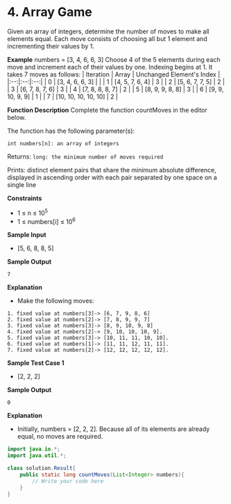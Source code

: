 # 4. Array Game

Given an array of integers, determine the number of moves to make all elements equal. Each move consists of choosing all but 1 element and incrementing their values by 1.

**Example**
numbers = [3, 4, 6, 6, 3]
Choose 4 of the 5 elements during each move and increment each of their values by one. Indexing begins at 1. It takes 7 moves as follows:
| Iteration | Array | Unchanged Element's Index |
|:--:|:--:|:--:|
| 0 | [3, 4, 6, 6, 3] | |
| 1 | [4, 5, 7, 6, 4] | 3 |
| 2 | [5, 6, 7, 7, 5] | 2 |
| 3 | [6, 7, 8, 7, 6] | 3 |
| 4 | [7, 8, 8, 8, 7] | 2 |
| 5 | [8, 9, 9, 8, 8] | 3 |
| 6 | [9, 9, 10, 9, 9] | 1 |
| 7 | [10, 10, 10, 10, 10] | 2 |

**Function Description**
Complete the function countMoves in the editor below.

The function has the following parameter(s):

```
int numbers[n]: an array of integers
```

Returns:
`long: the minimum number of moves required`

Prints:
distinct element pairs that share the minimum absolute difference, displayed in ascending order with each pair separated by one space on a single line

**Constraints**

- 1 ≤ n ≤ 10<sup>5</sup>
- 1 ≤ numbers[i] ≤ 10<sup>6</sup>

**Sample Input**

- [5, 6, 8, 8, 5]

**Sample Output**

```
7
```

**Explanation**

- Make the following moves:

```
1. fixed value at numbers[3]-> [6, 7, 9, 8, 6]
2. fixed value at numbers[2]-> [7, 8, 9, 9, 7]
3. fixed value at numbers[3]-> [8, 9, 10, 9, 8]
4. fixed value at numbers[2]-> [9, 10, 10, 10, 9].
5. fixed value at numbers[3]-> [10, 11, 11, 10, 10].
6. fixed value at numbers[1]-> [11, 11, 12, 11, 11].
7. fixed value at numbers[2]-> [12, 12, 12, 12, 12].
```

**Sample Test Case 1**

- [2, 2, 2]

**Sample Output**

```
0
```

**Explanation**
- Initially, numbers = [2, 2, 2]. Because all of its elements are already equal, no moves are
required.

```Java
import java.io.*;
import java.util.*;

class solution.Result{
	public static long countMoves(List<Integer> numbers){
		// Write your code here
	}
}
```
